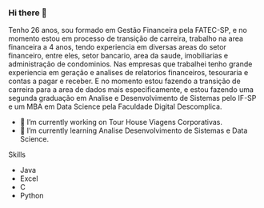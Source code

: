 ### Hi there 👋

Tenho 26 anos, sou formado em Gestão Financeira pela FATEC-SP, e no momento estou em processo de transição de carreira, trabalho na area financeira a 4 anos, tendo experiencia em diversas areas do setor financeiro, entre eles, setor bancario, area da saude, imobiliarias e administração de condominios. Nas empresas que trabalhei tenho grande experiencia em geração e analises de relatorios financeiros, tesouraria e contas a pagar e receber. E no momento estou fazendo a transição de carreira para a area de dados mais especificamente, e estou fazendo  uma segunda graduação em Analise e Desenvolvimento de Sistemas pelo IF-SP e um MBA em Data Science pela Faculdade Digital Descomplica.

- 🔭 I’m currently working on Tour House Viagens Corporativas.
- 🌱 I’m currently learning Analise Desenvolvimento de Sistemas e Data Science.


Skills
- Java
- Excel
- C
- Python
